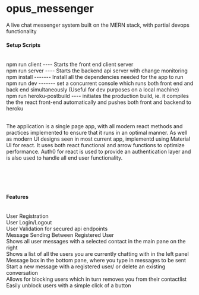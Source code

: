 # opus_messenger
A live chat messenger system built on the MERN stack, with partial devops functionality

<h4>Setup Scripts</h4><br/>
 npm run client ---- Starts the front end client server <br/>
 npm run server ---- Starts the backend api server with change monitoring<br/>
 npm install ------- Install all the dependencies needed for the app to run<br/>
 npm run dev ------- set a concurrent console which runs both front end and back end simultaneously (Useful for dev purposes on a local machine)<br/>
 npm run heroku-postbuild ---- initiates the production build, ie. it compiles the the react front-end automatically and pushes both front and backend to heroku<br/><br/>
 
 
The application is a single page app, with all modern react methods and practices implemented to ensure that it runs in an optimal manner. As well as modern UI designs seen in most current app, implementd using Material UI for react. It uses both react functional and arrow functions to optimize performance. Auth0 for react is used to provide an authentication layer and is also used to handle all end user functionality.<br/><br/><br/><br/><br/>


<h4>Features</h4><br/>
User Registration<br/>
User Login/Logout<br/>
User Validation for secured api endpoints<br/>
Message Sending Between Registered User<br/>
Shows all user messages with a selected contact in the main pane on the right<br/>
Shows a list of all the users you are currently chatting with in the left panel<br/>
Message box in the bottom pane, where you type in messages to be sent<br/>
Start a new message with a registered user/ or delete an existing conversation<br/>
Allows for blocking users which in turn removes you from their contactlist<br/>
Easily unblock users with a simple click of a button<br/>
